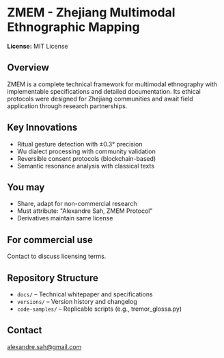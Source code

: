 # ZMEM - Zhejiang Multimodal Ethnographic Mapping

**License:** MIT License

## Overview
ZMEM is a complete technical framework for multimodal ethnography with implementable specifications and detailed documentation. Its ethical protocols were designed for Zhejiang communities and await field application through research partnerships.

## Key Innovations
- Ritual gesture detection with ±0.3° precision
- Wu dialect processing with community validation
- Reversible consent protocols (blockchain-based)
- Semantic resonance analysis with classical texts

## You may
- Share, adapt for non-commercial research
- Must attribute: "Alexandre Sah, ZMEM Protocol"
- Derivatives maintain same license

## For commercial use
Contact to discuss licensing terms.

## Repository Structure
- `docs/` – Technical whitepaper and specifications
- `versions/` – Version history and changelog
- `code-samples/` – Replicable scripts (e.g., tremor_glossa.py)

## Contact
alexandre.sah@gmail.com
